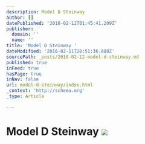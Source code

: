 ```yaml
---
description: Model D Steinway
author: []
datePublished: '2016-02-12T01:45:41.209Z'
publisher:
  domain: ''
  name: ''
title: 'Model D Steinway '
dateModified: '2016-02-11T20:51:36.880Z'
sourcePath: _posts/2016-02-12-model-d-steinway.md
published: true
inFeed: true
hasPage: true
inNav: false
url: model-d-steinway/index.html
_context: 'http://schema.org'
_type: Article

---
```

# Model D Steinway ![](https://the-grid-user-content.s3-us-west-2.amazonaws.com/617c8e30-5afd-4b9c-a8df-f3b402bf9137.png)